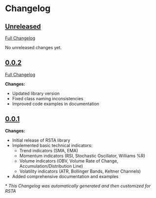 # Changelog

## [Unreleased](https://github.com/Lsh0x/rsta/tree/HEAD)

[Full Changelog](https://github.com/Lsh0x/rsta/compare/v0.0.2...HEAD)

No unreleased changes yet.

## [0.0.2](https://github.com/Lsh0x/rsta/releases/tag/v0.0.2)

[Full Changelog](https://github.com/Lsh0x/rsta/compare/v0.0.1...v0.0.2)

**Changes:**

- Updated library version
- Fixed class naming inconsistencies
- Improved code examples in documentation

## [0.0.1](https://github.com/Lsh0x/rsta/releases/tag/v0.0.1)

**Changes:**

- Initial release of RSTA library
- Implemented basic technical indicators:
  - Trend indicators (SMA, EMA)
  - Momentum indicators (RSI, Stochastic Oscillator, Williams %R)
  - Volume indicators (OBV, Volume Rate of Change, Accumulation/Distribution Line)
  - Volatility indicators (ATR, Bollinger Bands, Keltner Channels)
- Added comprehensive documentation and examples

\* *This Changelog was automatically generated and then customized for RSTA*
